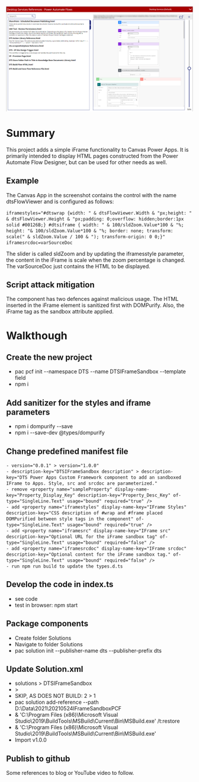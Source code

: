 ![](https://github.com/MJBoes/20210524IFrameSandboxPCF/blob/master/Screenshot%20Component.png)
# Summary
This project adds a simple iFrame functionality to Canvas Power Apps. It is primarily intended to display HTML pages constructed from the Power Automate Flow Designer, but can be used for other needs as well.
## Example
The Canvas App in the screenshot contains the control with the name dtsFlowViewer and is configured as follows:
~~~~
iframestyles="#dtswrap {width: " & dtsFlowViewer.Width & "px;height: " & dtsFlowViewer.Height & "px;padding: 0;overflow: hidden;border:1px solid #00126B;} #dtsiframe { width: " & 100/sldZoom.Value*100 & "%; height: "& 100/sldZoom.Value*100 & "%; border: none; transform: scale(" & sldZoom.Value / 100 & "); transform-origin: 0 0;}"
iframesrcdoc=varSourceDoc
~~~~
The slider is called sldZoom and by updating the iframesstyle parameter, the content in the iFrame is scale when the zoom percentage is changed.
The varSourceDoc just contains the HTML to be displayed.
## Script attack mitigation
The component has two defences against malicious usage. The HTML inserted in the iFrame element is sanitized first with DOMPurify. Also, the iFrame tag as the sandbox attribute applied.

# Walkthough
## Create the new project
- pac pcf init --namespace DTS --name DTSIFrameSandbox --template field
- npm i
## Add sanitizer for the styles and iframe parameters
- npm i dompurify --save
- npm i --save-dev @types/dompurify
## Change predefined manifest file
~~~
- version="0.0.1" > version="1.0.0"
- description-key="DTSIFrameSandbox description" > description-key="DTS Power Apps Custom Framework component to add an sandboxed IFrame to Apps. Style, src and srcdoc are parameterized."
- remove <property name="sampleProperty" display-name-key="Property_Display_Key" description-key="Property_Desc_Key" of-type="SingleLine.Text" usage="bound" required="true" />
- add <property name="iframestyles" display-name-key="IFrame Styles" description-key="CSS description of #wrap and #frame placed DOMPurified between style tags in the component" of-type="SingleLine.Text" usage="bound" required="true" />
- add <property name="iframesrc" display-name-key="IFrame src" description-key="Optional URL for the iFrame sandbox tag" of-type="SingleLine.Text" usage="bound" required="false" />
- add <property name="iframesrcdoc" display-name-key="IFrame srcdoc" description-key="Optional content for the iFrame sandbox tag." of-type="SingleLine.Text" usage="bound" required="false" />
- run npm run build to update the types.d.ts
~~~
## Develop the code in index.ts
- see code
- test in browser: npm start
## Package components
- Create folder Solutions
- Navigate to folder Solutions
- pac solution init --publisher-name dts --publisher-prefix dts 
## Update Solution.xml
- <UniqueName>solutions</UniqueName> > <UniqueName>DTSIFrameSandbox</UniqueName>
- <LocalizedName description="solutions" languagecode="1033" /> > <LocalizedName description="DTSIFrameSandbox" languagecode="1033" />
- SKIP, AS DOES NOT BUILD: <Managed>2</Managed> > <Managed>1</Managed>
- pac solution add-reference --path D:\Data\2021\20210524IFrameSandboxPCF
- & 'C:\Program Files (x86)\Microsoft Visual Studio\2019\BuildTools\MSBuild\Current\Bin\MSBuild.exe' /t:restore
- & 'C:\Program Files (x86)\Microsoft Visual Studio\2019\BuildTools\MSBuild\Current\Bin\MSBuild.exe'
- Import v1.0.0

## Publish to github
Some references to blog or YouTube video to follow.
